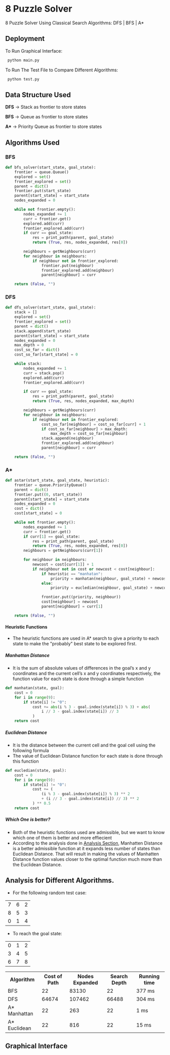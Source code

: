 # 8 Puzzle Solver

8 Puzzle Solver Using Classical Search Algorithms: DFS | BFS | A\*

## Deployment

To Run Graphical Interface:

```bash
 python main.py
```

To Run The Test File to Compare Different Algorithms:

```bash
 python test.py
```

## Data Structure Used

<strong>DFS</strong> &rarr; Stack as frontier to store states

<strong>BFS</strong> &rarr; Queue as frontier to store states

<strong>A*</strong> &rarr; Priority Queue as frontier to store states

## Algorithms Used

### BFS

```python
def bfs_solver(start_state, goal_state):
    frontier = queue.Queue()
    explored = set()
    frontier_explored = set()
    parent = dict()
    frontier.put(start_state)
    parent[start_state] = start_state
    nodes_expanded = 0

    while not frontier.empty():
        nodes_expanded += 1
        curr = frontier.get()
        explored.add(curr)
        frontier_explored.add(curr)
        if curr == goal_state:
            res = print_path(parent, goal_state)
            return (True, res, nodes_expanded, res[0])

        neighbours = getNeighbours(curr)
        for neighbour in neighbours:
            if neighbour not in frontier_explored:
                frontier.put(neighbour)
                frontier_explored.add(neighbour)
                parent[neighbour] = curr

    return (False, "")
```

### DFS

```python
def dfs_solver(start_state, goal_state):
    stack = []
    explored = set()
    frontier_explored = set()
    parent = dict()
    stack.append(start_state)
    parent[start_state] = start_state
    nodes_expanded = 0
    max_depth = 0
    cost_so_far = dict()
    cost_so_far[start_state] = 0

    while stack:
        nodes_expanded += 1
        curr = stack.pop()
        explored.add(curr)
        frontier_explored.add(curr)

        if curr == goal_state:
            res = print_path(parent, goal_state)
            return (True, res, nodes_expanded, max_depth)

        neighbours = getNeighbours(curr)
        for neighbour in neighbours:
            if neighbour not in frontier_explored:
                cost_so_far[neighbour] = cost_so_far[curr] + 1
                if cost_so_far[neighbour] > max_depth:
                    max_depth = cost_so_far[neighbour]
                stack.append(neighbour)
                frontier_explored.add(neighbour)
                parent[neighbour] = curr

    return (False, "")
```

### A\*

```python
def astar(start_state, goal_state, heuristic):
    frontier = queue.PriorityQueue()
    parent = dict()
    frontier.put((0, start_state))
    parent[start_state] = start_state
    nodes_expanded = 0
    cost = dict()
    cost[start_state] = 0

    while not frontier.empty():
        nodes_expanded += 1
        curr = frontier.get()
        if curr[1] == goal_state:
            res = print_path(parent, goal_state)
            return (True, res, nodes_expanded, res[0])
        neighbours = getNeighbours(curr[1])

        for neighbour in neighbours:
            newcost = cost[curr[1]] + 1
            if neighbour not in cost or newcost < cost[neighbour]:
                if heuristic == "manhatan":
                    priority = manhatan(neighbour, goal_state) + newcost
                else:
                    priority = eucledian(neighbour, goal_state) + newcost

                frontier.put((priority, neighbour))
                cost[neighbour] = newcost
                parent[neighbour] = curr[1]

    return (False, "")
```

#### Heuristic Functions

- The heuristic functions are used in A\* search to give a priority to each state to make the "probably" best state to be explored first.

##### Manhattan Distance

- It is the sum of absolute values of differences in the goal’s x and y coordinates and the current cell’s x and y coordinates respectively, the function value for each state is done through a simple function

```python
def manhatan(state, goal):
    cost = 0
    for i in range(9):
        if state[i] != "0":
            cost += abs(i % 3 - goal.index(state[i]) % 3) + abs(
                i // 3 - goal.index(state[i]) // 3
            )
    return cost
```

##### Euclidean Distance

- It is the distance between the current cell and the goal cell using the following formula
- The value of Euclidean Distance function for each state is done through this function

```python
def eucledian(state, goal):
    cost = 0
    for i in range(9):
        if state[i] != "0":
            cost += (
                (i % 3 - goal.index(state[i]) % 3) ** 2
                + (i // 3 - goal.index(state[i]) // 3) ** 2
            ) ** 0.5
    return cost
```

##### Which One is better?

- Both of the heuristic functions used are admissible, but we want to know which one of them is better and more effiecient
- According to the analysis done in [Analysis Section](#analysis-for-different-algorithms), Manhatten Distance is a better admissible function at it expands less number of states than Euclidean Distance. That will result in making the values of Manhatten Distance function values closer to the optimal function much more than the Euclidean Distance.

## Analysis for Different Algorithms.

- For the following random test case:
<table align="center">
  <tr>
    <td>7</td>
    <td>6</td>
    <td>2</td>
  </tr>
  <tr>
    <td>8</td>
    <td>5</td>
    <td>3</td>
  </tr>
  <tr>
    <td>0</td>
    <td>1</td>
    <td>4</td>
  </tr>
</table>

- To reach the goal state:

<table align="center">
  <tr>
    <td>0</td>
    <td>1</td>
    <td>2</td>
  </tr>
  <tr>
    <td>3</td>
    <td>4</td>
    <td>5</td>
  </tr>
  <tr>
    <td>6</td>
    <td>7</td>
    <td>8</td>
  </tr>
</table>
<table align="center">
  <tr>
    <th>Algorithm</th>
    <th>Cost of Path</th>
    <th>Nodes Expanded</th>
    <th>Search Depth</th>
    <th>Running time</th>
  </tr>
  <tr>
    <td>BFS</td>
    <td>22</td>
    <td>83130</td>
    <td>22</td>
    <td>377 ms</td>
  </tr>
  <tr>
    <td>DFS</td>
    <td>64674</td>
    <td>107462</td>
    <td>66488</td>
    <td>304 ms</td>
  </tr>
  <tr>
    <td>A* Manhattan</td>
    <td>22</td>
    <td>263</td>
    <td>22</td>
    <td>1 ms</td>
  </tr>
  <tr>
    <td>A* Euclidean</td>
    <td>22</td>
    <td>816</td>
    <td>22</td>
    <td>15 ms</td>
  </tr>
</table>

## Graphical Interface
